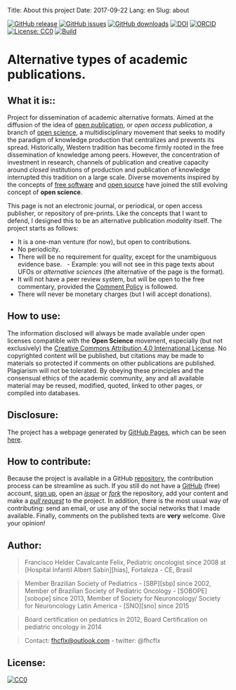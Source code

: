 Title: About this project
Date: 2017-09-22
Lang: en
Slug: about

[![GitHub release](https://img.shields.io/github/release/fhcflx/alt-pub.svg)](https://github.com/fhcflx/alt-pub/releases)
[![GitHub issues](https://img.shields.io/github/issues/fhcflx/alt-pub.svg)](https://github.com/fhcflx/alt-pub/issues)
[![GitHub downloads](https://img.shields.io/github/downloads/fhcflx/alt-pub/total.svg)](https://github.com/fhcflx/alt-pub/releases)
[![DOI](https://zenodo.org/badge/doi/10.5281/zenodo.594582.svg)](http://dx.doi.org/10.5281/zenodo.594582)
[![ORCID](https://img.shields.io/badge/ORCID-0000--0002--8398--0993-blue.svg)](http://orcid.org/0000-0002-8398-0993)
[![License: CC0](https://img.shields.io/badge/License-CC%200-lightgrey.svg)](https://creativecommons.org/share-your-work/public-domain/cc0/)
[![Build](https://img.shields.io/travis/fhcflx/alt-pub.svg)](https://travis-ci.org/fhcflx/alt-pub)

# Alternative types of academic publications.

## What it is::

Project for dissemination of academic alternative formats. Aimed at the diffusion of the idea of ​​[open publication](https://pt.wikiversity.org/wiki/Manual_para_publicação_aberta_de_pesquisas), or _open access publication_, a branch of [open science](https://en.wikipedia.org/wiki/Open_science), a multidisciplinary movement that seeks to modify the paradigm of knowledge production that centralizes and prevents its spread. Historically, Western tradition has become firmly rooted in the free dissemination of knowledge among peers. However, the concentration of investment in research, channels of publication and creative capacity around _closed_ institutions of production and publication of knowledge interrupted this tradition on a large scale. Diverse movements inspired by the concepts of [free software](https://en.wikipedia.org/wiki/Free_software) and [open source](https://en.wikipedia.org/wiki/Open-source_model) have joined the still evolving concept of **open science**.

This page is not an electronic journal, or periodical, or open access publisher, or repository of pre-prints. Like the concepts that I want to defend, I designed this to be an alternative publication _modality_ itself. The project starts as follows:

- It is a one-man venture (for now), but open to contributions.
- No periodicity.
- There will be no requirement for quality, except for the unambiguous evidence base.
  - Example: you will not see in this page texts about UFOs or _alternative sciences_ (the alternative of the page is the format).
- It will not have a peer review system, but will be open to the free commentary, provided the [Comment Policy](https://help.github.com/articles/github-community-guidelines/) is followed.
- There will never be monetary charges (but I will accept donations).

## How to use:

The information disclosed will always be made available under open licenses compatible with the **Open Science** movement, especially (but not exclusively) the [Creative Commons Attribution 4.0 International License](https://creativecommons.org/licenses/by/4.0/). No copyrighted content will be published, but citations may be made to materials so protected if comments on other publications are published. Plagiarism will not be tolerated. By obeying these principles and the consensual ethics of the academic community, any and all available material may be reused, modified, quoted, linked to other pages, or compiled into databases.

## Disclosure:

The project has a webpage generated by [GitHub Pages](https://pages.github.com), which can be seen [here](https://fhcflx.github.io/alt-pub).

## How to contribute:

Because the project is available in a GitHub [repository](https://github.com/fhcflx/alt-pub), the contribution process can be streamline as such. If you still do not have a [GitHub](https://github.com) (free) account, [sign up](https://github.com/join?source=header-home), open an [_issue_](https://github.com/fhcflx/cpc-neuro/issues/new) or [_fork_](https://help.github.com/articles/fork-a-repo/) the repository, add your content and make a [_pull request_](https://github.com/fhcflx/cpc-neuro/compare) to the project. In addition, there is the most usual way of contributing: send an email, or use any of the social networks that I made available. Finally, comments on the published texts are **very** welcome. Give your opinion!

## Author:

> Francisco Helder Cavalcante Felix,
> Pediatric oncologist since 2008 at [Hospital Infantil Albert Sabin][hias], Fortaleza - CE, Brasil

> Member Brazilian Society of Pediatrics - [SBP][sbp] since 2002,
> Member of Brazilian Society of Pediatric Oncology - [SOBOPE][sobope] since 2013,
> Member of Society for Neuroncology/ Society for Neuroncology Latin America - [SNO][sno] since 2015

> Board certification on pediatrics in 2012,
> Board Certification on pediatric oncology in 2014

> Contact: fhcflx@outlook.com - twitter: @fhcflx

## License:

<p xmlns:dct="http://purl.org/dc/terms/">
  <a rel="license"
     href="http://creativecommons.org/publicdomain/zero/1.0/">
    <img src="http://i.creativecommons.org/p/zero/1.0/88x31.png" style="border-style: none;" alt="CC0" />
  </a>
  <br />
